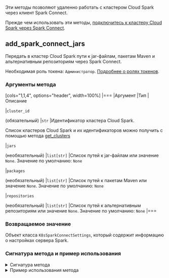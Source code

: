Эти методы позволяют удаленно работать с кластером Cloud Spark через клиент Spark Connect.

<warn>

Прежде чем использовать эти методы, [подключитесь к кластеру Cloud Spark через Spark Connect](../../../connect/spark-connect).

</warn>

## add_spark_connect_jars

Передать в кластер Cloud Spark пути к jar-файлам, пакетам Maven и альтернативным репозиториям через Spark Connect.

Необходимая роль токена: `Администратор`. [Подробнее о ролях токенов](../../authz).

### Аргументы метода

[cols="1,1,4", options="header", width=100%]
|===
|Аргумент
|Тип
|Описание

|`cluster_id`

(обязательный)
|`str`
|Идентификатор кластера Cloud Spark.

Список кластеров Cloud Spark и их идентификаторов можно получить с помощью метода [get_clusters](../clusters#get_clusters)

|`jars`

(необязательный)
|`list[str]`
|Список путей к jar-файлам или значение `None`. Значение по умолчанию: `None`

|`packages`

(необязательный)
|`list[str]`
|Список путей к пакетам Maven или значение `None`. Значение по умолчанию: `None`

|`repositories`

(необязательный)
|`list[str]`
|Список путей к альтернативным репозиториям или значение `None`. Значение по умолчанию: `None`
|===

### Возвращаемое значение

Объект класса `K8sSparkConnectSettings`, который содержит информацию о настройках сервера Spark.

### Сигнатура метода и пример использования

<details>
<summary>Сигнатура метода</summary>

```python
add_spark_connect_jars(cluster_id: str,
                       jars: list[str] | None = None,
                       packages: list[str] | None = None, 
                       repositories: list[str] | None = None, 
                       **kwargs
                      ) -> mlplatform_client.serializers.spark_proxy.K8sSparkConnectSettings
```

</details>

<details>
<summary>Пример использования метода</summary>

<err>

Для простоты значение токена доступа указано в примере скрипта Python.

При работе в production-среде не оперируйте токенами в открытом виде. Используйте переменные среды окружения, хранилища секретов или другие инструменты для работы с чувствительными данными. [Подробнее про токены](../../authz).

</err>

1. [Установите библиотеку](../../install), если это еще не сделано.
1. [Создайте токен доступа](../../authz) с ролью `Администратор`, если это еще не сделано.
1. [Создайте кластер Spark](../../../instructions/create), если это еще не сделано.
1. [Загрузите в бакет](/ru/storage/s3/instructions/objects/upload-object) кластера Cloud Spark jar-файлы, которые необходимо подключить через Spark Connect.
1. Сохраните имя бакета. Далее в скрипте используется имя `spark-k8s-XXXX-bucket`.
1. [Подключитесь к кластеру Cloud Spark через Spark Connect](../../../connect/spark-connect), если это еще не сделано.
1. Выполните скрипт Python:

   ```python
   from mlplatform_client import MLPlatform
   
   # Авторизоваться в библиотеке по токену доступа
   REFRESH_TOKEN = '<значение токена доступа>'
   mlp = MLPlatform(refresh_token=REFRESH_TOKEN)

   # Получить ID кластера Cloud Spark
   clusters = mlp.get_clusters()
   CLUSTER_ID = clusters[0].id
 
   # Определить переменные, которые содержат пути к jar-файлам, пакетам Maven и альтернативным репозиториям
   jars = ["s3a://spark-k8s-XXXX-bucket/spark-files/example1.jar", "s3a://spark-k8s-XXXX-bucket/spark-files/example2.jar"]
   packages = ["ai.catboost:catboost-spark_3.4_2.12:1.2.2", "com.databricks:spark-csv_2.10:1.3.0"]
   repositories = None

   # Передать зависимости клиенту Spark Connect
   settings = mlp.add_spark_connect_jars(CLUSTER_ID, jars=jars, packages=packages, repositories=repositories)
   print(settings)

   ```

   В случае успеха будет выведена информация о настройках сервера Spark. В частности, будут выведены параметры `spark.jars` и `spark.jars.packages`, в которых содержатся пути к jar-файлам и пакетам Maven, переданные через Spark Connect.

   ```txt
   spark.hadoop.parquet.block.size 33554432
   spark.connect.grpc.binding.port 15002
   spark.decommission.enabled true
   spark.delta.logStore.s3.impl io.delta.storage.S3DynamoDBLogStore
   spark.delta.logStore.s3a.impl io.delta.storage.S3DynamoDBLogStore
   spark.driver.cores 1
   spark.driver.coreRequest 1
   spark.driver.extraClassPath /opt/spark/jars/*

   ...

   spark.worker.ui.retainedDrivers	10
   spark.sql.ui.retainedExecutions 100
   spark.streaming.ui.retainedBatches 100
   spark.ui.retainedDeadExecutors 10
   spark.jars.ivy /tmp/.ivy
   spark.jars s3a://spark-k8s-XXXX-bucket/spark-files/example1.jar,s3a://spark-k8s-XXXX-bucket/spark-files/example2.jar
   spark.jars.packages ai.catboost:catboost-spark_3.4_2.12:1.2.2,com.databricks:spark-csv_2.10:1.3.0
   ```

</details>
